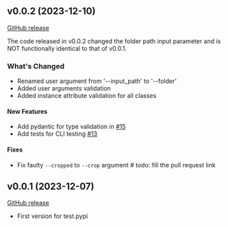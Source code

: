 ## v0.0.2 (2023-12-10)

[GitHub release](https://github.com/Automate-Everything-Company/logo_bg_vanisher/releases/tag/v0.0.2)

The code released in v0.0.2 changed the folder path input parameter and is NOT functionally identical to that of v0.0.1.

### What's Changed

* Renamed user argument from '--input_path' to '--folder'
* Added user arguments validation
* Added instance attribute validation for all classes

#### New Features

* Add pydantic for type validation in [#15](https://github.com/Automate-Everything-Company/logo_bg_vanisher/pull/15)
* Add tests for CLI testing [#13](https://github.com/Automate-Everything-Company/logo_bg_vanisher/pull/13)

#### Fixes

* Fix faulty `--cropped` to `--crop` argument # todo: fill the pull request link

## v0.0.1 (2023-12-07)

[GitHub release](https://github.com/Automate-Everything-Company/logo_bg_vanisher/releases/tag/v0.0.1)

* First version for test.pypi 